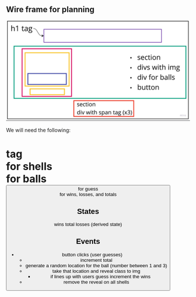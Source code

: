 ## Wire frame for planning

![Wire frame for planning](./assets/ShellGame%20WF.png)

We will need the following:

<h1> tag
<section></section>
<div img src=> for shells
<div img src=> for balls
<button> for guess
<section>for wins, losses, and totals

## States

wins total losses (derived state)

## Events

-   button clicks (user guesses)
    -   increment total
    -   generate a random location for the ball (number between 1 and 3)
    -   take that location and reveal class to img
        -   if lines up with users guess increment the wins
    -   remove the reveal on all shells
